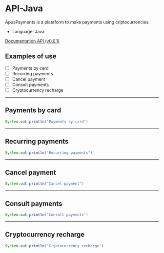 # API-Java

ApusPayments is a plataform to make payments using criptocurrencies. 

* Language: Java

[Documentation API (v0.0.1)](https://docs.apuspayments.com/)

## Examples of use 

* [ ] Payments by card
* [ ] Recurring payments
* [ ] Cancel payment
* [ ] Consult payments
* [ ] Cryptocurrency recharge

<hr>

## Payments by card

```java
System.out.println("Payments by card")
```

<hr>

## Recurring payments

```java
System.out.println("Recurring payments")
```
<hr>

## Cancel payment

```java
System.out.println("Cancel payment")
```
<hr>

## Consult payments

```java
System.out.println("Consult payments")
```
<hr>

## Cryptocurrency recharge

```java
System.out.println("Cryptocurrency recharge")
```
